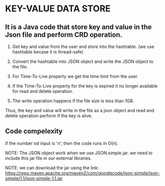 # KEY-VALUE DATA STORE

## It is a Java code that store key and value in the Json file and perform CRD operation.

1. Get key and value from the user and store into the hashtable. (we use hashtable becase it is thread-safe)

2. Convert the hashtable into JSON object and write the JSON object to  the file.

3. For Time-To-Live property we get the time limit from the user.

4. If the Time-To-Live property for the key is expired it no longer available for read and delete operation.

5. The write operation happens if the file size is less than 1GB.

Thus, the key and value will write in the file as a json object and read and delete operation perform if the key is alive.


## Code compelexity

If the number od input is 'n', then the code runs in O(n).

NOTE: The JSON object work when we use JSON.simple jar. we need to include this jar file in our external libraries.

NOTE: we can download the jar using the link: https://repo.maven.apache.org/maven2/com/googlecode/json-simple/json-simple/1.1/json-simple-1.1.jar

